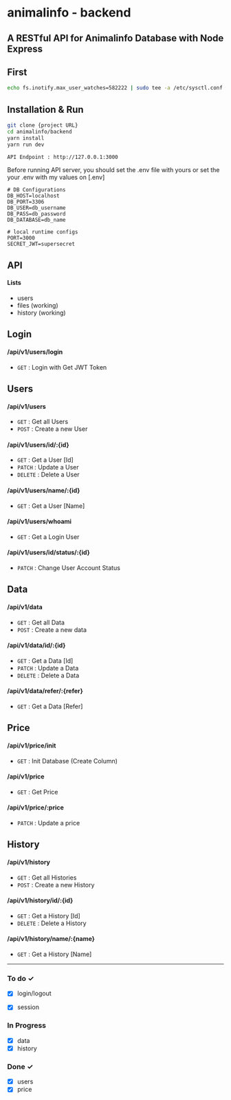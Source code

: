 # animalinfo - backend
A RESTful API for Animalinfo Database with Node Express
---

## First
```bash
echo fs.inotify.max_user_watches=582222 | sudo tee -a /etc/sysctl.conf && sudo sysctl -p
```

## Installation & Run
```bash
git clone {project URL}
cd animalinfo/backend
yarn install
yarn run dev

API Endpoint : http://127.0.0.1:3000
```


Before running API server, you should set the .env file with yours or set the your .env with my values on [.env]
```
# DB Configurations
DB_HOST=localhost
DB_PORT=3306
DB_USER=db_username
DB_PASS=db_password
DB_DATABASE=db_name

# local runtime configs
PORT=3000
SECRET_JWT=supersecret
```

## API

#### Lists
- users
- files (working)
- history (working)


Login
---
#### /api/v1/users/login
* `GET` : Login with Get JWT Token


Users
---
#### /api/v1/users
* `GET` : Get all Users
* `POST` : Create a new User

#### /api/v1/users/id/:{id}
* `GET` : Get a User [Id]
* `PATCH` : Update a User
* `DELETE` : Delete a User

#### /api/v1/users/name/:{id}
* `GET` : Get a User [Name]

#### /api/v1/users/whoami
* `GET` : Get a Login User

#### /api/v1/users/id/status/:{id}
* `PATCH` : Change User Account Status


Data
---
#### /api/v1/data
* `GET` : Get all Data
* `POST` : Create a new data

#### /api/v1/data/id/:{id}
* `GET` : Get a Data [Id]
* `PATCH` : Update a Data
* `DELETE` : Delete a Data

#### /api/v1/data/refer/:{refer}
* `GET` : Get a Data [Refer]


Price
---
#### /api/v1/price/init
* `GET` : Init Database (Create Column)

#### /api/v1/price
* `GET` : Get Price

#### /api/v1/price/:price
* `PATCH` : Update a price


History
---
#### /api/v1/history
* `GET` : Get all Histories
* `POST` : Create a new History

#### /api/v1/history/id/:{id}
* `GET` : Get a History [Id]
* `DELETE` : Delete a History

#### /api/v1/history/name/:{name}
* `GET` : Get a History [Name]


---

### To do ✓
- [x] login/logout
- [x] session


### In Progress
- [x] data
- [x] history

### Done ✓
- [x] users
- [x] price